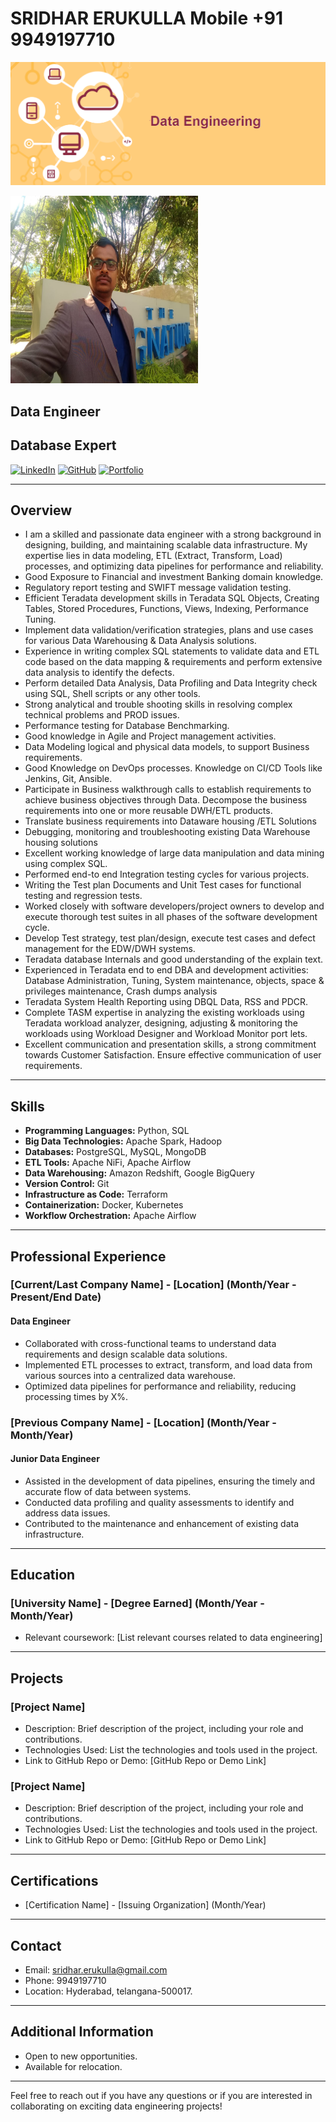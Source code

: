 # SRIDHAR ERUKULLA                                                                                                Mobile  +91 9949197710

![Banner](https://github.com/Sridhar-Erukulla/Sridhar-Erukulla/blob/main/data-engineering-dl-2020-1024x401-1.png?raw=true)
<!-- Add your image with specified width and height -->
<img src="https://github.com/Sridhar-Erukulla/Sridhar-Erukulla/blob/main/WhatsApp%20Image%202023-11-20%20at%2011.38.49%20PM.jpeg?raw=true" alt="My Profile Picture" width="300" height="300">

<!-- Add other content below if needed -->




## Data Engineer
## Database Expert

[![LinkedIn](https://img.shields.io/badge/LinkedIn-YourLinkedInProfile-blue)](https://www.linkedin.com/in/your-linkedin-profile/)
[![GitHub](https://img.shields.io/badge/GitHub-YourGitHubProfile-green)](https://github.com/your-github-profile)
[![Portfolio](https://img.shields.io/badge/Portfolio-YourPortfolioWebsite-orange)](https://www.your-portfolio-website.com/)

---

## Overview

- I am a skilled and passionate data engineer with a strong background in designing, building, and maintaining scalable data infrastructure. My expertise lies in data modeling, ETL (Extract, Transform, Load) processes, and optimizing data pipelines for performance and reliability.
- 	Good Exposure to Financial and investment Banking domain knowledge.
- 	Regulatory report testing and SWIFT message validation testing.
- 	Efficient Teradata development skills in Teradata SQL Objects, Creating Tables, Stored Procedures, Functions, Views, Indexing, Performance Tuning.
- 	Implement data validation/verification strategies, plans and use cases for various Data Warehousing & Data Analysis solutions.
- 	Experience in writing complex SQL statements to validate data and ETL code based on the data mapping & requirements and perform extensive data analysis to identify the defects.
- 	Perform detailed Data Analysis, Data Profiling and Data Integrity check using SQL, Shell scripts or any other tools.
- 	Strong analytical and trouble shooting skills in resolving complex technical problems and PROD issues.
- 	Performance testing for Database Benchmarking.
- 	Good knowledge in Agile and Project management activities.
- 	Data Modeling  logical and physical data models, to support Business requirements.
- 	Good Knowledge on  DevOps processes. Knowledge on CI/CD Tools like Jenkins, Git, Ansible.
- 	Participate in Business walkthrough calls  to establish requirements to achieve business objectives through Data. Decompose the business requirements into one or more reusable DWH/ETL products.
- 	Translate business requirements into Dataware housing /ETL Solutions
- 	Debugging, monitoring and troubleshooting existing Data Warehouse housing solutions 
- 	Excellent working knowledge of large data manipulation and data mining using complex SQL.
- 	Performed end-to end Integration testing cycles for various projects.
- 	Writing the Test plan Documents and Unit Test cases for functional testing and regression tests.
- 	Worked closely with software developers/project owners to develop and execute thorough test suites in all phases of the software development cycle.
- 	Develop Test strategy, test plan/design, execute test cases and defect management for the EDW/DWH systems.
- 	Teradata database Internals and good understanding of the explain text.
- 	Experienced in Teradata end to end DBA and development activities: Database Administration, Tuning, System maintenance, objects, space & privileges maintenance, Crash dumps analysis
- 	Teradata System Health Reporting using DBQL Data, RSS and PDCR.
- 	Complete TASM expertise in analyzing the existing workloads using Teradata workload analyzer, designing, adjusting & monitoring the workloads using Workload Designer and Workload Monitor port lets.
-  Excellent communication and presentation skills, a strong commitment towards Customer Satisfaction. Ensure effective communication of user requirements.

---

## Skills

- **Programming Languages:** Python, SQL
- **Big Data Technologies:** Apache Spark, Hadoop
- **Databases:** PostgreSQL, MySQL, MongoDB
- **ETL Tools:** Apache NiFi, Apache Airflow
- **Data Warehousing:** Amazon Redshift, Google BigQuery
- **Version Control:** Git
- **Infrastructure as Code:** Terraform
- **Containerization:** Docker, Kubernetes
- **Workflow Orchestration:** Apache Airflow

---

## Professional Experience

### [Current/Last Company Name] - [Location] (Month/Year - Present/End Date)

#### Data Engineer

- Collaborated with cross-functional teams to understand data requirements and design scalable data solutions.
- Implemented ETL processes to extract, transform, and load data from various sources into a centralized data warehouse.
- Optimized data pipelines for performance and reliability, reducing processing times by X%.

### [Previous Company Name] - [Location] (Month/Year - Month/Year)

#### Junior Data Engineer

- Assisted in the development of data pipelines, ensuring the timely and accurate flow of data between systems.
- Conducted data profiling and quality assessments to identify and address data issues.
- Contributed to the maintenance and enhancement of existing data infrastructure.

---

## Education

### [University Name] - [Degree Earned] (Month/Year - Month/Year)

- Relevant coursework: [List relevant courses related to data engineering]

---

## Projects

### [Project Name]

- Description: Brief description of the project, including your role and contributions.
- Technologies Used: List the technologies and tools used in the project.
- Link to GitHub Repo or Demo: [GitHub Repo or Demo Link]

### [Project Name]

- Description: Brief description of the project, including your role and contributions.
- Technologies Used: List the technologies and tools used in the project.
- Link to GitHub Repo or Demo: [GitHub Repo or Demo Link]

---

## Certifications

- [Certification Name] - [Issuing Organization] (Month/Year)

---

## Contact

- Email: sridhar.erukulla@gmail.com
- Phone: 9949197710
- Location: Hyderabad, telangana-500017.

---

## Additional Information

- Open to new opportunities.
- Available for relocation.

---

Feel free to reach out if you have any questions or if you are interested in collaborating on exciting data engineering projects!

